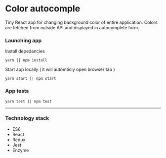 # Color autocomple

Tiny React app for changing background color of entire application. Colors are fetched from outside API and displayed in autocomplete form.

### Launching app

Install depedencies

```
yarn || npm install
```


Start app locally ( it will automticly open browser tab )

```
yarn start || npm start
```



### App tests

```
yarn test || npm test
```

----------

### Technology stack

* ES6
* React
* Redux
* Jest
* Enzyme
